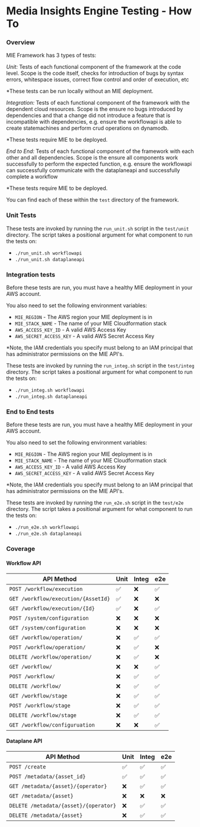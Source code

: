 # Media Insights Engine Testing - How To

### Overview

MIE Framework has 3 types of tests:


*Unit:* Tests of each functional component of the framework at the code level. Scope is the code itself, checks for introduction of bugs by syntax errors, whitespace issues, correct flow control and order of execution, etc

*These tests can be run locally without an MIE deployment. 

*Integration:* Tests of each functional component of the framework with the dependent cloud resources. Scope is the ensure no bugs introduced by dependencies and that a change did not introduce a feature that is incompatible with dependencies, e.g. ensure the workflowapi is able to create statemachines and perform crud operations on dynamodb.   

*These tests require MIE to be deployed.  

*End to End:* Tests of each functional component of the framework with each other and all dependencies. Scope is the ensure all components work successfully to perform the expected function, e.g. ensure the workflowapi can successfully communicate with the dataplaneapi and successfully complete a workflow

*These tests require MIE to be deployed. 


You can find each of these within the `test` directory of the framework.


### Unit Tests

These tests are invoked by running the `run_unit.sh` script in the `test/unit` directory. The script takes a
positional argument for what component to run the tests on: 
* `./run_unit.sh workflowapi` 
* `./run_unit.sh dataplaneapi` 


### Integration tests

Before these tests are run, you must have a healthy MIE deployment in your
AWS account.

You also need to set the following environment variables:

* `MIE_REGION` - The AWS region your MIE deployment is in
* `MIE_STACK_NAME` - The name of your MIE Cloudformation stack
* `AWS_ACCESS_KEY_ID` - A valid AWS Access Key
* `AWS_SECRET_ACCESS_KEY` - A valid AWS Secret Access Key

*Note, the IAM credentials you specify must belong to an IAM principal that
has administrator permissions on the MIE API's.  

These tests are invoked by running the `run_integ.sh` script in the `test/integ` directory. The script takes a
positional argument for what component to run the tests on: 
* `./run_integ.sh workflowapi` 
* `./run_integ.sh dataplaneapi` 


### End to End tests

Before these tests are run, you must have a healthy MIE deployment in your
AWS account.

You also need to set the following environment variables:

* `MIE_REGION` - The AWS region your MIE deployment is in
* `MIE_STACK_NAME` - The name of your MIE Cloudformation stack
* `AWS_ACCESS_KEY_ID` - A valid AWS Access Key
* `AWS_SECRET_ACCESS_KEY` - A valid AWS Secret Access Key

*Note, the IAM credentials you specify must belong to an IAM principal that
has administrator permissions on the MIE API's.  

These tests are invoked by running the `run_e2e.sh` script in the `test/e2e` directory. The script takes a
positional argument for what component to run the tests on: 
* `./run_e2e.sh workflowapi` 
* `./run_e2e.sh dataplaneapi`


### Coverage

#### Workflow API

| API Method | Unit | Integ | e2e |
| ------------- | ------------- | ---------- | -------- |
| `POST /workflow/execution`  | ✅ | ❌ | ✅
| `GET /workflow/execution/{AssetId}`  | ✅ | ❌ | ❌
| `GET /workflow/execution/{Id}`  | ✅ | ❌ | ✅
| `POST /system/configuration`  | ❌ | ❌ | ❌
| `GET /system/configuration`  | ❌ | ❌ | ❌
| `GET /workflow/operation/`  | ❌ | ✅ | ✅
| `POST /workflow/operation/`  | ❌ | ✅ | ❌
| `DELETE /workflow/operation/`  | ❌ | ✅ | ❌
| `GET /workflow/`  | ❌ | ❌ | ✅
| `POST /workflow/`  | ❌ | ✅ | ✅
| `DELETE /workflow/`  | ❌ | ✅ | ✅
| `GET /workflow/stage`  | ❌ | ✅ | ✅
| `POST /workflow/stage`  | ❌ | ✅ | ✅
| `DELETE /workflow/stage`  | ❌ | ✅ | ✅
| `GET /workflow/configuruation`  | ❌ | ❌ | ✅




#### Dataplane API

| API Method | Unit | Integ | e2e |
| ------------- | ------------- | ---------- | -------- |
| `POST /create`  | ✅ | ✅ | ✅
| `POST /metadata/{asset_id}`  | ✅ | ✅ | ✅
| `GET /metadata/{asset}/{operator}`  | ❌ | ✅ | ✅
| `GET /metadata/{asset}`  | ❌ | ❌ | ❌
| `DELETE /metadata/{asset}/{operator}`  | ❌ | ✅ | ✅
| `DELETE /metadata/{asset}`  | ❌ | ✅ | ✅
